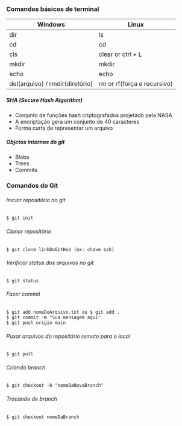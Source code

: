 ### Comandos básicos de terminal

| Windows | Linux |
| ----------- | ----------- |
| dir | ls |
| cd | cd |
| cls | clear or ctrl + L |
| mkdir | mkdir |
| echo | echo |
| del(arquivo) / rmdir(diretório) | rm or rf(força e recursivo)|

##### SHA (Secure Hash Algorithm)
- Conjunto de funções hash criptografados projetado pela NASA
- A encriptação gera um conjunto de 40 caracteres
- Forma curta de representar um arquivo

##### Objetos internos do git
- Blobs
- Trees
- Commits

### Comandos do Git
###### Iniciar repositório no git
```
$ git init 
```
###### Clonar repositório 
```
$ git clone linkDoGitHub (ex: chave ssh)
```
###### Verificar status dos arquivos no git
```
$ git status
```
###### Fazer commit
```
$ git add nomeDoArquivo.txt ou $ git add .
$ git commit -m "Sua mensagem aqui"
$ git push origin main
```
###### Puxar arquivos do repositório remoto para o local
```
$ git pull
```

###### Criando branch
```
$ git checkout -b "nomeDaNovaBranch"
```
###### Trocando de branch
```
$ git checkout nomeDaBranch
```




